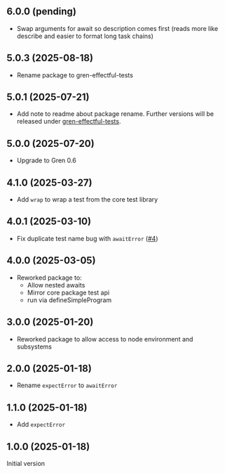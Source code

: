 ## 6.0.0 (pending)

* Swap arguments for await so description comes first (reads more like describe and easier to format long task chains)

## 5.0.3 (2025-08-18)

* Rename package to gren-effectful-tests

## 5.0.1 (2025-07-21)

* Add note to readme about package rename.
  Further versions will be released under
  [gren-effectful-tests](https://github.com/blaix/gren-effectful-tests).

## 5.0.0 (2025-07-20)

* Upgrade to Gren 0.6

## 4.1.0 (2025-03-27)

* Add `wrap` to wrap a test from the core test library

## 4.0.1 (2025-03-10)

* Fix duplicate test name bug with `awaitError` ([#4](https://github.com/blaix/gren-effectful-tests-node/issues/4))

## 4.0.0 (2025-03-05)

* Reworked package to:
    * Allow nested awaits
    * Mirror core package test api
    * run via defineSimpleProgram

## 3.0.0 (2025-01-20)

* Reworked package to allow access to node environment and subsystems

## 2.0.0 (2025-01-18)

* Rename `expectError` to `awaitError`

## 1.1.0 (2025-01-18)

* Add `expectError`

## 1.0.0 (2025-01-18)

Initial version
